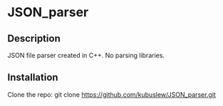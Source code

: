 # JSON_parser

## Description
JSON file parser created in C++. No parsing libraries.

## Installation
Clone the repo:
git clone https://github.com/kubuslew/JSON_parser.git
